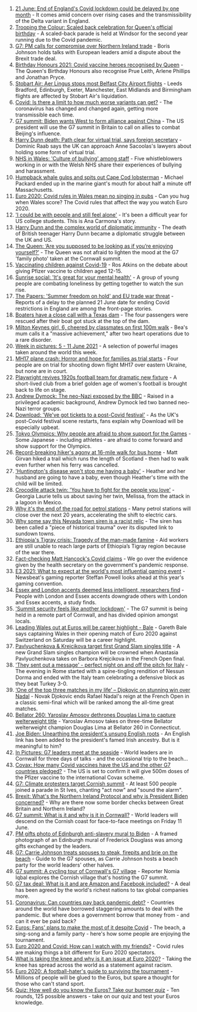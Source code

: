 1. [21 June: End of England's Covid lockdown could be delayed by one month](https://www.bbc.co.uk/news/uk-57447632) - It comes amid concern over rising cases and the transmissibility of the Delta variant in England.
2. [Trooping the Colour: Scaled back celebration for Queen's official birthday](https://www.bbc.co.uk/news/uk-57451808) - A scaled-back parade is held at Windsor for the second year running due to the Covid pandemic.
3. [G7: PM calls for compromise over Northern Ireland trade](https://www.bbc.co.uk/news/uk-politics-57453004) - Boris Johnson holds talks with European leaders amid a dispute about the Brexit trade deal.
4. [Birthday Honours 2021: Covid vaccine heroes recognised by Queen](https://www.bbc.co.uk/news/uk-57427788) - The Queen's Birthday Honours also recognise Prue Leith, Arlene Phillips and Jonathan Pryce.
5. [Stobart Air: Aer Lingus stops most Belfast City Airport flights](https://www.bbc.co.uk/news/uk-northern-ireland-57451845) - Leeds Bradford, Edinburgh, Exeter, Manchester, East Midlands and Birmingham flights are affected by Stobart Air's liquidation.
6. [Covid: Is there a limit to how much worse variants can get?](https://www.bbc.co.uk/news/health-57431420) - The coronavirus has changed and changed again, getting more transmissible each time.
7. [G7 summit: Biden wants West to form alliance against China](https://www.bbc.co.uk/news/world-us-canada-57452158) - The US president will use the G7 summit in Britain to call on allies to combat Beijing's influence.
8. [Harry Dunn death: Path clear for virtual trial, says foreign secretary](https://www.bbc.co.uk/news/uk-england-northamptonshire-57449680) - Dominic Raab says the UK can approach Anne Sacoolas's lawyers about holding some form of virtual trial.
9. [NHS in Wales: 'Culture of bullying' among staff](https://www.bbc.co.uk/news/uk-wales-57413875) - Five whistleblowers working in or with the Welsh NHS share their experiences of bullying and harassment.
10. [Humpback whale gulps and spits out Cape Cod lobsterman](https://www.bbc.co.uk/news/world-us-canada-57450685) - Michael Packard ended up in the marine giant's mouth for about half a minute off Massachusetts.
11. [Euro 2020: Covid rules in Wales mean no singing in pubs](https://www.bbc.co.uk/news/uk-wales-57439524) - Can you hug when Wales score? The Covid rules that affect the way you watch Euro 2020.
12. ['I could be with people and still feel alone'](https://www.bbc.co.uk/news/world-us-canada-57434784) - It's been a difficult year for US college students. This is Ana Carmona's story.
13. [Harry Dunn and the complex world of diplomatic immunity](https://www.bbc.co.uk/news/uk-57436513) - The death of British teenager Harry Dunn became a diplomatic struggle between the UK and US.
14. [The Queen: ‘Are you supposed to be looking as if you’re enjoying yourself?’](https://www.bbc.co.uk/news/uk-57447066) - The Queen was not afraid to lighten the mood at the G7 'family photo' taken at the Cornwall summit.
15. [Vaccinating children against Covid-19](https://www.bbc.co.uk/news/uk-57441662) - Ros Atkins on the debate about giving Pfizer vaccine to children aged 12-15.
16. [Sunrise social: 'It's great for your mental health'](https://www.bbc.co.uk/news/uk-northern-ireland-57435053) - A group of young people are combating loneliness by getting together to watch the sun rise.
17. [The Papers: 'Summer freedom on hold' and EU trade war threat](https://www.bbc.co.uk/news/blogs-the-papers-57449963) - Reports of a delay to the planned 21 June date for ending Covid restrictions in England are among the front-page stories.
18. [Boaters have a close call with a Texas dam](https://www.bbc.co.uk/news/world-us-canada-57448375) - The four passengers were rescued after their boat got stuck at the top of the dam.
19. [Milton Keynes girl, 6, cheered by classmates on first 100m walk](https://www.bbc.co.uk/news/uk-england-beds-bucks-herts-57448365) - Bea's mum calls it a "massive achievement," after two heart operations due to a rare disorder.
20. [Week in pictures: 5 - 11 June 2021](https://www.bbc.co.uk/news/in-pictures-57415615) - A selection of powerful images taken around the world this week.
21. [MH17 plane crash: Horror and hope for families as trial starts](https://www.bbc.co.uk/news/world-europe-57443467) - Four people are on trial for shooting down flight MH17 over eastern Ukraine, but none are in court.
22. [Playwright revives 1920s football team for dramatic new fixture](https://www.bbc.co.uk/news/entertainment-arts-57427065) - A short-lived club from a brief golden age of women's football is brought back to life on stage.
23. [Andrew Dymock: The neo-Nazi exposed by the BBC](https://www.bbc.co.uk/news/uk-57406673) - Raised in a privileged academic background, Andrew Dymock led two banned neo-Nazi terror groups.
24. [Download: 'We've got tickets to a post-Covid festival'](https://www.bbc.co.uk/news/uk-england-leicestershire-57387810) - As the UK's post-Covid festival scene restarts, fans explain why Download will be especially upbeat.
25. [Tokyo Olympics: Why people are afraid to show support for the Games](https://www.bbc.co.uk/news/world-asia-57395010) - Some Japanese - including athletes - are afraid to come forward and show support for the Olympics.
26. [Record-breaking hiker's agony at 16-mile walk for bus home](https://www.bbc.co.uk/news/uk-scotland-edinburgh-east-fife-57429027) - Matt Girvan hiked a trail which runs the length of Scotland - then had to walk even further when his ferry was cancelled.
27. ['Huntington's disease won't stop me having a baby'](https://www.bbc.co.uk/news/stories-57430859) - Heather and her husband are going to have a baby, even though Heather's time with the child will be limited.
28. [Crocodile attack twin: 'You have to fight for the people you love'](https://www.bbc.co.uk/news/newsbeat-57437135) - Georgia Laurie tells us about saving her twin, Melissa, from the attack in a lagoon in Mexico.
29. [Why it's the end of the road for petrol stations](https://www.bbc.co.uk/news/business-57416829) - Many petrol stations will close over the next 20 years, accelerating the shift to electric cars.
30. [Why some say this Nevada town siren is a racist relic](https://www.bbc.co.uk/news/world-us-canada-57407543) - The siren has been called a "piece of historical trauma" over its disputed link to sundown towns.
31. [Ethiopia's Tigray crisis: Tragedy of the man-made famine](https://www.bbc.co.uk/news/world-africa-57422168) - Aid workers are still unable to reach large parts of Ethiopia’s Tigray region because of the war there.
32. [Fact-checking Matt Hancock's Covid claims](https://www.bbc.co.uk/news/57427777) - We go over the evidence given by the health secretary on the government's pandemic response.
33. [E3 2021: What to expect at the world's most influential gaming event](https://www.bbc.co.uk/news/newsbeat-57425970) - Newsbeat's gaming reporter Steffan Powell looks ahead at this year's gaming convention.
34. [Essex and London accents deemed less intelligent, researchers find](https://www.bbc.co.uk/news/uk-england-essex-57071805) - People with London and Essex accents downgrade others with London and Essex accents, a study finds.
35. ['Summit security feels like another lockdown'](https://www.bbc.co.uk/news/uk-england-cornwall-57399071) - The G7 summit is being held in a remote part of Cornwall, and has divided opinion amongst locals.
36. [Leading Wales out at Euros will be career highlight - Bale](https://www.bbc.co.uk/sport/football/51197446) - Gareth Bale says captaining Wales in their opening match of Euro 2020 against Switzerland on Saturday will be a career highlight.
37. [Pavlyuchenkova & Krejcikova target first Grand Slam singles title](https://www.bbc.co.uk/sport/tennis/57443727) - A new Grand Slam singles champion will be crowned when Anastasia Pavlyuchenkova takes on Barbora Krejcikova in the French Open final.
38. ['They sent out a message' - perfect night on and off the pitch for Italy](https://www.bbc.co.uk/sport/football/57446207) - The evening in Rome started with a spine-tingling rendition of Nessun Dorma and ended with the Italy team celebrating a defensive block as they beat Turkey 3-0.
39. [‘One of the top three matches in my life’ – Djokovic on stunning win over Nadal](https://www.bbc.co.uk/sport/tennis/57448562) - Novak Djokovic ends Rafael Nadal's reign at the French Open in a classic semi-final which will be ranked among the all-time great matches.
40. [Bellator 260: Yaroslav Amosov dethrones Douglas Lima to capture welterweight title](https://www.bbc.co.uk/sport/mixed-martial-arts/57451419) - Yaroslav Amosov takes on three-time Bellator welterweight champion Douglas Lima at Bellator 260 in Connecticut.
41. [Joe Biden: Unearthing the president's unsung English roots](https://www.bbc.co.uk/news/world-us-canada-57394351) - An English link has been added to the president's famed Irish ancestry. But is it meaningful to him?
42. [In Pictures: G7 leaders meet at the seaside](https://www.bbc.co.uk/news/uk-57438878) - World leaders are in Cornwall for three days of talks - and the occasional trip to the beach...
43. [Covax: How many Covid vaccines have the US and the other G7 countries pledged?](https://www.bbc.co.uk/news/world-55795297) - The US is set to confirm it will give 500m doses of the Pfizer vaccine to the international Covax scheme.
44. [G7: Climate protesters target Cornish summit](https://www.bbc.co.uk/news/uk-england-cornwall-57445814) - At least 500 people joined a parade in St Ives, chanting "act now" and "sound the alarm".
45. [Brexit: What's the Northern Ireland Protocol and why is President Biden concerned?](https://www.bbc.co.uk/news/explainers-53724381) - Why are there now some border checks between Great Britain and Northern Ireland?
46. [G7 summit: What is it and why is it in Cornwall?](https://www.bbc.co.uk/news/world-49434667) - World leaders will descend on the Cornish coast for face-to-face meetings on Friday 11 June.
47. [PM gifts photo of Edinburgh anti-slavery mural to Biden](https://www.bbc.co.uk/news/uk-scotland-edinburgh-east-fife-57441825) - A framed photograph of an Edinburgh mural of Frederick Douglass was among gifts exchanged by the leaders.
48. [G7: Carrie Johnson treats spouses to steak, firepits and brie on the beach](https://www.bbc.co.uk/news/uk-politics-57384801) - Guide to the G7 spouses, as Carrie Johnson hosts a beach party for the world leaders' other halves.
49. [G7 summit: A cycling tour of Cornwall's G7 village](https://www.bbc.co.uk/news/uk-57433610) - Reporter Nomia Iqbal explores the Cornish village that's hosting the G7 summit.
50. [G7 tax deal: What is it and are Amazon and Facebook included?](https://www.bbc.co.uk/news/business-57384352) - A deal has been agreed by the world's richest nations to tax global companies more.
51. [Coronavirus: Can countries pay back pandemic debt?](https://www.bbc.co.uk/news/57432260) - Countries around the world have borrowed staggering amounts to deal with the pandemic. But where does a government borrow that money from - and can it ever be paid back?
52. [Euros: Fans' plans to make the most of it despite Covid](https://www.bbc.co.uk/news/newsbeat-57383693) - The beach, a sing-song and a family party - here's how some people are enjoying the tournament.
53. [Euro 2020 and Covid: How can I watch with my friends?](https://www.bbc.co.uk/news/uk-57386719) - Covid rules are making things a bit different for Euro 2020 spectators.
54. [What is taking the knee and why is it an issue at Euro 2020?](https://www.bbc.co.uk/news/explainers-53098516) - Taking the knee has spread across the world as a statement against racism.
55. [Euro 2020: A football-hater's guide to surviving the tournament](https://www.bbc.co.uk/news/newsbeat-57443234) - Millions of people will be glued to the Euros, but spare a thought for those who can't stand sport.
56. [Quiz: How well do you know the Euros? Take our bumper quiz](https://www.bbc.co.uk/sport/football/57188304) - Ten rounds, 125 possible answers - take on our quiz and test your Euros knowledge.
